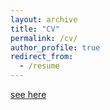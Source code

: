 ```yaml
---
layout: archive
title: "CV"
permalink: /cv/
author_profile: true
redirect_from:
  - /resume
---
```


[see here](https://drive.google.com/file/d/1V4XtHtBn-HuTVyuo8rqWssaQOI0-BQgP/view?usp=sharing)
